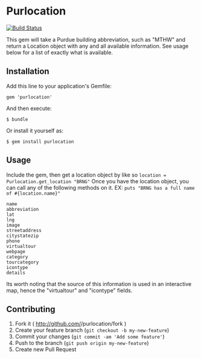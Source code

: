 # Purlocation
[![Build Status](https://travis-ci.org/scottopell/Purlocation.svg?branch=master)](https://travis-ci.org/scottopell/Purlocation)

This gem will take a Purdue building abbreviation, such as "MTHW" and return a Location object with any and all available information. See usage below for a list of exactly what is available.

## Installation

Add this line to your application's Gemfile:

    gem 'purlocation'

And then execute:

    $ bundle

Or install it yourself as:

    $ gem install purlocation

## Usage

Include the gem, then get a location object by like so `location = Purlocation.get_location "BRNG"`
Once you have the location object, you can call any of the following methods on it.
EX: `puts "BRNG has a full name of #{location.name}"`

```
name
abbreviation
lat
lng
image
streetaddress
citystatezip
phone
virtualtour
webpage
category
tourcategory
icontype
details
```

Its worth noting that the source of this information is used in an interactive map, hence the "virtualtour" and "icontype" fields.


## Contributing

1. Fork it ( http://github.com/<my-github-username>/purlocation/fork )
2. Create your feature branch (`git checkout -b my-new-feature`)
3. Commit your changes (`git commit -am 'Add some feature'`)
4. Push to the branch (`git push origin my-new-feature`)
5. Create new Pull Request
